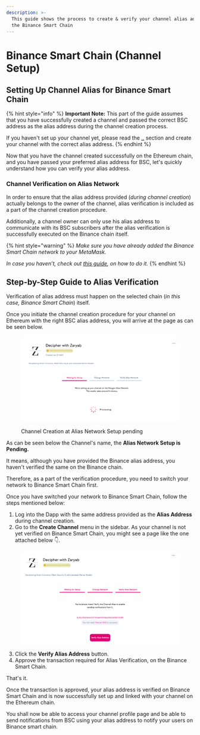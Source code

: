 ```yaml
---
description: >-
  This guide shows the process to create & verify your channel alias address on
  the Binance Smart Chain
---
```


# Binance Smart Chain (Channel Setup)

## Setting Up Channel Alias for Binance Smart Chain

{% hint style="info" %}
**Important Note:** This part of the guide assumes that you have successfully created a channel and passed the correct BSC address as the alias address during the channel creation process.

If you haven't set up your channel yet, please read the [..](../ "mention") section and create your channel with the correct alias address.
{% endhint %}

Now that you have the channel created successfully on the Ethereum chain, and you have passed your preferred alias address for BSC, let's quickly understand how you can verify your alias address.&#x20;

### Channel Verification on Alias Network

In order to ensure that the alias address provided (_during channel creation_) actually belongs to the owner of the channel, alias verification is included as a part of the channel creation procedure.

Additionally, a channel owner can only use his alias address to communicate with its BSC subscribers after the alias verification is successfully executed on the Binance chain itself.

{% hint style="warning" %}
_Make sure you have already added the Binance Smart Chain network to your MetaMask._&#x20;

_In case you haven’t, check out_ [_this guide_](https://academy.binance.com/en/articles/connecting-metamask-to-binance-smart-chain)_, on how to do it._
{% endhint %}

## Step-by-Step Guide to Alias Verification

Verification of alias address must happen on the selected chain (_in this case, Binance Smart Chain_) itself.&#x20;

Once you initiate the channel creation procedure for your channel on Ethereum with the right BSC alias address, you will arrive at the page as can be seen below.

<figure><img src="../../../.gitbook/assets/image (4).png" alt=""><figcaption><p>Channel Creation at Alias Network Setup pending</p></figcaption></figure>

As can be seen below the Channel's name, the **Alias Network Setup is Pending.**&#x20;

It means, although you have provided the Binance alias address, you haven't verified the same on the Binance chain.

Therefore, as a part of the verification procedure, you need to switch your network to Binance Smart Chain first.

Once you have switched your network to Binance Smart Chain, follow the steps mentioned below:

1. Log into the Dapp with the same address provided as the **Alias Address** during channel creation.
2. Go to the **Create Channel** menu in the sidebar. As your channel is not yet verified on Binance Smart Chain, you might see a page like the one attached below 👇.

<figure><img src="../../../.gitbook/assets/image.png" alt=""><figcaption></figcaption></figure>

3. Click the **Verify Alias Address** button.
4. Approve the transaction required for Alias Verification, on the Binance Smart Chain.

That's it.&#x20;

Once the transaction is approved, your alias address is verified on Binance Smart Chain and is now successfully set up and linked with your channel on the Ethereum chain.&#x20;

You shall now be able to access your channel profile page and be able to send notifications from BSC using your alias address to notify your users on Binance smart chain.
